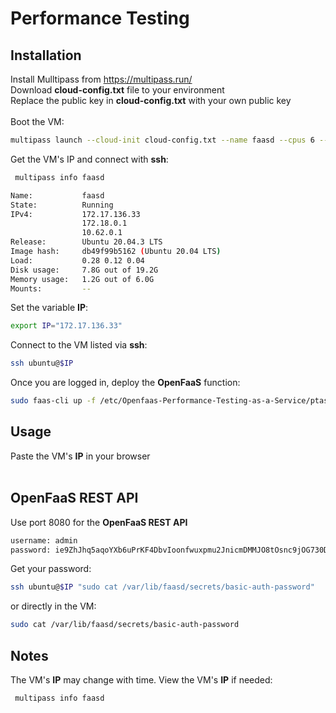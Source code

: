 # Performance Testing


## Installation

Install Mulltipass from https://multipass.run/<br />
Download **cloud-config.txt** file to your environment<br />
Replace the public key in **cloud-config.txt** with your own public key<br /><br />
Boot the VM:
```sh
multipass launch --cloud-init cloud-config.txt --name faasd --cpus 6 --mem 6G --disk 20G
```
Get the VM's IP and connect with **ssh**:
```sh
 multipass info faasd
```
```sh
Name:           faasd
State:          Running
IPv4:           172.17.136.33
                172.18.0.1
                10.62.0.1
Release:        Ubuntu 20.04.3 LTS
Image hash:     db49f99b5162 (Ubuntu 20.04 LTS)
Load:           0.28 0.12 0.04
Disk usage:     7.8G out of 19.2G
Memory usage:   1.2G out of 6.0G
Mounts:         --
```
Set the variable **IP**:
```sh
export IP="172.17.136.33"
```
Connect to the VM listed via **ssh**:
```sh
ssh ubuntu@$IP
```
Once you are logged in, deploy the **OpenFaaS** function:
```sh
sudo faas-cli up -f /etc/Openfaas-Performance-Testing-as-a-Service/ptas.yml
```
## Usage

Paste the VM's **IP** in your browser<br /><br />

## OpenFaaS REST API

Use port 8080 for the **OpenFaaS REST API**<br />
```sh
username: admin
password: ie9ZhJhq5aqoYXb6uPrKF4DbvIoonfwuxpmu2JnicmDMMJO8tOsnc9jOG730DuW
```
Get your password:
```sh
ssh ubuntu@$IP "sudo cat /var/lib/faasd/secrets/basic-auth-password"
```
or directly in the VM:
```sh
sudo cat /var/lib/faasd/secrets/basic-auth-password
```

## Notes
The VM's **IP** may change with time. View the VM's **IP** if needed:
```sh
 multipass info faasd
```



